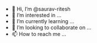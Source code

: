 - 👋 Hi, I’m @saurav-ritesh
- 👀 I’m interested in ...
- 🌱 I’m currently learning ...
- 💞️ I’m looking to collaborate on ...
- 📫 How to reach me ...

<!---
saurav-ritesh/saurav-ritesh is a ✨ special ✨ repository because its `README.md` (this file) appears on your GitHub profile.
You can click the Preview link to take a look at your changes.
--->
